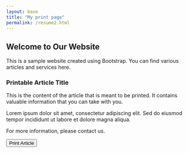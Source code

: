 ```yaml
---
layout: base
title: "My print page"
permalink: /resume2.html
---
```


<div class="container mt-5">
    <div class="row">
        <div class="col-md-8 offset-md-2">
            <h2>Welcome to Our Website</h2>
            <p>This is a sample website created using Bootstrap. You can find various articles and services here.</p>
            <!-- Printable Article Section -->
            <div class="printable-area border p-4 mt-4">
                <h3>Printable Article Title</h3>
                <p>This is the content of the article that is meant to be printed. It contains valuable information that you can take with you.</p>
                <p>Lorem ipsum dolor sit amet, consectetur adipiscing elit. Sed do eiusmod tempor incididunt ut labore et dolore magna aliqua.</p>
                <p>For more information, please contact us.</p>
            </div>
            <button class="btn btn-success mt-3" onclick="printArticle()">Print Article</button>
        </div>
    </div>
</div>

